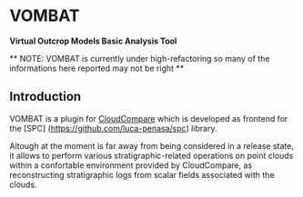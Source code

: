 VOMBAT
=====

**Virtual Outcrop Models Basic Analysis Tool**


** NOTE: VOMBAT is currently under high-refactoring so many of the informations here reported may not be right **

Introduction
------------
VOMBAT is a plugin for [CloudCompare](https://github.com/cloudcompare/trunk, "cloudcompare link on github") which is developed as frontend for the [SPC] (https://github.com/luca-penasa/spc) library. 

Altough at the moment is far away from being considered in a release state, it allows to perform various stratigraphic-related operations on point clouds within a confortable environment provided by CloudCompare, as reconstructing stratigraphic logs from scalar fields associated with the clouds.

